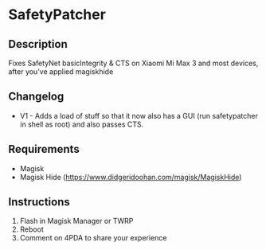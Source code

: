 # **SafetyPatcher**
## Description
Fixes SafetyNet basicIntegrity & CTS on Xiaomi Mi Max 3 and most devices, after you've applied magiskhide
## Changelog
- V1 - Adds a load of stuff so that it now also has a GUI (run safetypatcher in shell as root) and also passes CTS.
## Requirements
- Magisk
- Magisk Hide (https://www.didgeridoohan.com/magisk/MagiskHide)
## Instructions
1. Flash in Magisk Manager or TWRP
2. Reboot
3. Comment on 4PDA to share your experience
